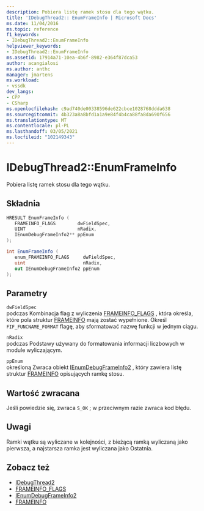 ```yaml
---
description: Pobiera listę ramek stosu dla tego wątku.
title: 'IDebugThread2:: EnumFrameInfo | Microsoft Docs'
ms.date: 11/04/2016
ms.topic: reference
f1_keywords:
- IDebugThread2::EnumFrameInfo
helpviewer_keywords:
- IDebugThread2::EnumFrameInfo
ms.assetid: 17914a71-10ea-4b6f-8982-e364f87dca53
author: acangialosi
ms.author: anthc
manager: jmartens
ms.workload:
- vssdk
dev_langs:
- CPP
- CSharp
ms.openlocfilehash: c9ad740de00338596de622cbce1028768ddda638
ms.sourcegitcommit: 4b323a8a8bfd1a1a9e84f4b4ca88fa8da690f656
ms.translationtype: MT
ms.contentlocale: pl-PL
ms.lasthandoff: 03/05/2021
ms.locfileid: "102149343"
---
```

# <a name="idebugthread2enumframeinfo"></a>IDebugThread2::EnumFrameInfo
Pobiera listę ramek stosu dla tego wątku.

## <a name="syntax"></a>Składnia

```cpp
HRESULT EnumFrameInfo ( 
   FRAMEINFO_FLAGS        dwFieldSpec,
   UINT                   nRadix,
   IEnumDebugFrameInfo2** ppEnum
);
```

```csharp
int EnumFrameInfo ( 
   enum_FRAMEINFO_FLAGS     dwFieldSpec,
   uint                     nRadix,
   out IEnumDebugFrameInfo2 ppEnum
);
```

## <a name="parameters"></a>Parametry
`dwFieldSpec`\
podczas Kombinacja flag z wyliczenia [FRAMEINFO_FLAGS](../../../extensibility/debugger/reference/frameinfo-flags.md) , która określa, które pola struktur [FRAMEINFO](../../../extensibility/debugger/reference/frameinfo.md) mają zostać wypełnione. Określ `FIF_FUNCNAME_FORMAT` flagę, aby sformatować nazwę funkcji w jednym ciągu.

`nRadix`\
podczas Podstawy używany do formatowania informacji liczbowych w module wyliczającym.

`ppEnum`\
określoną Zwraca obiekt [IEnumDebugFrameInfo2](../../../extensibility/debugger/reference/ienumdebugframeinfo2.md) , który zawiera listę struktur [FRAMEINFO](../../../extensibility/debugger/reference/frameinfo.md) opisujących ramkę stosu.

## <a name="return-value"></a>Wartość zwracana
 Jeśli powiedzie się, zwraca `S_OK` ; w przeciwnym razie zwraca kod błędu.

## <a name="remarks"></a>Uwagi
 Ramki wątku są wyliczane w kolejności, z bieżącą ramką wyliczaną jako pierwsza, a najstarsza ramka jest wyliczana jako Ostatnia.

## <a name="see-also"></a>Zobacz też
- [IDebugThread2](../../../extensibility/debugger/reference/idebugthread2.md)
- [FRAMEINFO_FLAGS](../../../extensibility/debugger/reference/frameinfo-flags.md)
- [IEnumDebugFrameInfo2](../../../extensibility/debugger/reference/ienumdebugframeinfo2.md)
- [FRAMEINFO](../../../extensibility/debugger/reference/frameinfo.md)
